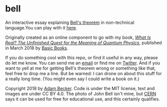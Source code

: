 # bell
An interactive essay explaining [Bell's theorem](https://en.wikipedia.org/wiki/Bell%27s_theorem) in non-technical language.You can play with it [here](http://freelanceastro.github.io/bell).

Originally created as an online component to go with my book, [_What Is Real? The Unfinished Quest for the Meaning of Quantum Physics_](http://freelanceastrophysicist.com/whatisreal), published in March 2018 by [Basic Books](http://basicbooks.com).

If you do something cool with this repo, or find it useful in any way, please do let me know. You can send me an [email](http://freelanceastrophysicist.com/contact) or find me on [Twitter](http://twitter.com/freelanceastro).
And if you want to yell at me for getting Bell's theorem wrong or something like that, feel free to drop me a line. But be warned: I can drone on about this stuff for a really long time. (You might even say I could write a book on it.)

Copyright 2018 by [Adam Becker](http://freelanceastro.com). Code is under the MIT license, text and images are under CC BY 4.0. The photo of John Bell isn't mine, but [CERN](https://cds.cern.ch/record/2151358?ln=en) says it can be used for free for educational use, and this certainly qualifies.